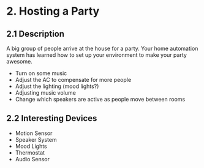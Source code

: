 # 2. Hosting a Party

2.1 Description
---------------

A big group of people arrive at the house for a party. Your home 
automation system has learned how to set up your environment
to make your party awesome.

- Turn on some music
- Adjust the AC to compensate for more people
- Adjust the lighting (mood lights?)
- Adjusting music volume
- Change which speakers are active as people move between rooms

2.2 Interesting Devices
-----------------------

- Motion Sensor
- Speaker System
- Mood Lights
- Thermostat
- Audio Sensor

